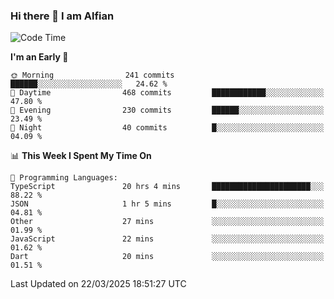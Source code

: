 ### Hi there 👋 I am Alfian

<!--START_SECTION:waka-->
![Code Time](http://img.shields.io/badge/Code%20Time-639%20hrs%2038%20mins-blue)

**I'm an Early 🐤** 

```text
🌞 Morning                241 commits         ██████░░░░░░░░░░░░░░░░░░░   24.62 % 
🌆 Daytime                468 commits         ████████████░░░░░░░░░░░░░   47.80 % 
🌃 Evening                230 commits         ██████░░░░░░░░░░░░░░░░░░░   23.49 % 
🌙 Night                  40 commits          █░░░░░░░░░░░░░░░░░░░░░░░░   04.09 % 
```


📊 **This Week I Spent My Time On** 

```text
💬 Programming Languages: 
TypeScript               20 hrs 4 mins       ██████████████████████░░░   88.22 % 
JSON                     1 hr 5 mins         █░░░░░░░░░░░░░░░░░░░░░░░░   04.81 % 
Other                    27 mins             ░░░░░░░░░░░░░░░░░░░░░░░░░   01.99 % 
JavaScript               22 mins             ░░░░░░░░░░░░░░░░░░░░░░░░░   01.62 % 
Dart                     20 mins             ░░░░░░░░░░░░░░░░░░░░░░░░░   01.51 % 
```


 Last Updated on 22/03/2025 18:51:27 UTC
<!--END_SECTION:waka-->
